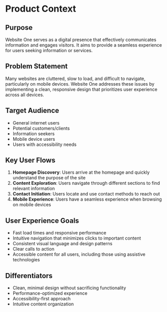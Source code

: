 # Product Context

## Purpose
Website One serves as a digital presence that effectively communicates information and engages visitors. It aims to provide a seamless experience for users seeking information or services.

## Problem Statement
Many websites are cluttered, slow to load, and difficult to navigate, particularly on mobile devices. Website One addresses these issues by implementing a clean, responsive design that prioritizes user experience across all devices.

## Target Audience
- General internet users
- Potential customers/clients
- Information seekers
- Mobile device users
- Users with accessibility needs

## Key User Flows
1. **Homepage Discovery**: Users arrive at the homepage and quickly understand the purpose of the site
2. **Content Exploration**: Users navigate through different sections to find relevant information
3. **Contact Initiation**: Users locate and use contact methods to reach out
4. **Mobile Experience**: Users have a seamless experience when browsing on mobile devices

## User Experience Goals
- Fast load times and responsive performance
- Intuitive navigation that minimizes clicks to important content
- Consistent visual language and design patterns
- Clear calls to action
- Accessible content for all users, including those using assistive technologies

## Differentiators
- Clean, minimal design without sacrificing functionality
- Performance-optimized experience
- Accessibility-first approach
- Intuitive content organization 